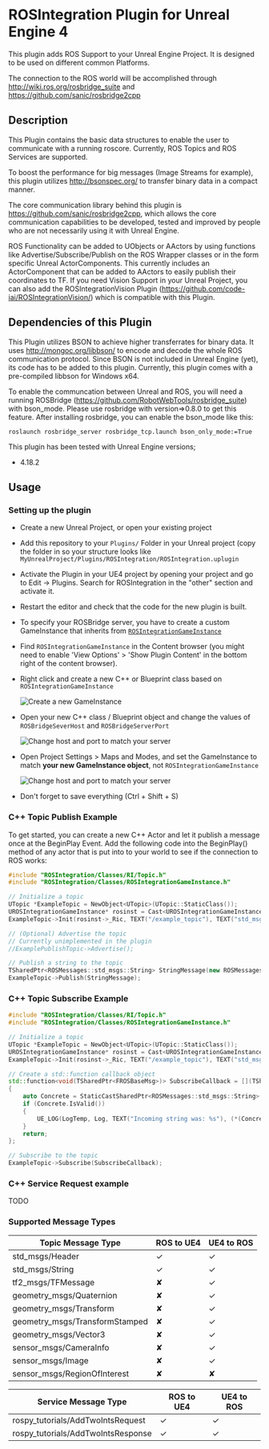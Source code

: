 # ROSIntegration Plugin for Unreal Engine 4
This plugin adds ROS Support to your Unreal Engine Project. It is designed to be used on different common Platforms.

The connection to the ROS world will be accomplished through http://wiki.ros.org/rosbridge_suite and https://github.com/sanic/rosbridge2cpp

## Description

This Plugin contains the basic data structures to enable the user to communicate with a running roscore. 
Currently, ROS Topics and ROS Services are supported.

To boost the performance for big messages (Image Streams for example), this plugin utilizes http://bsonspec.org/ to transfer binary data in a compact manner.

The core communication library behind this plugin is https://github.com/sanic/rosbridge2cpp, which allows the core communication capabilities to be developed, tested and improved by people who are not necessarily using it with Unreal Engine.

ROS Functionality can be added to UObjects or AActors by using functions like Advertise/Subscribe/Publish on the ROS Wrapper classes or in the form specific Unreal ActorComponents.
This currently includes an ActorComponent that can be added to AActors to easily publish their coordinates to TF.
If you need Vision Support in your Unreal Project, you can also add the ROSIntegrationVision Plugin (https://github.com/code-iai/ROSIntegrationVision/) which is compatible with this Plugin.

## Dependencies of this Plugin

This Plugin utilizes BSON to achieve higher transferrates for binary data.
It uses http://mongoc.org/libbson/ to encode and decode the whole ROS communication protocol. 
Since BSON is not included in Unreal Engine (yet), its code has to be added to this plugin. 
Currently, this plugin comes with a pre-compiled libbson for Windows x64.

To enable the communcation between Unreal and ROS, you will need a running ROSBridge (https://github.com/RobotWebTools/rosbridge_suite) with bson_mode. Please use rosbridge with version=>0.8.0 to get this feature. After installing rosbridge, you can enable the bson_mode like this:

```
roslaunch rosbridge_server rosbridge_tcp.launch bson_only_mode:=True
```

This plugin has been tested with Unreal Engine versions;

 * 4.18.2

## Usage

### Setting up the plugin

 * Create a new Unreal Project, or open your existing project
 * Add this repository to your `Plugins/` Folder in your Unreal project (copy the folder in so your structure looks like `MyUnrealProject/Plugins/ROSIntegration/ROSIntegration.uplugin`
 * Activate the Plugin in your UE4 project by opening your project and go to Edit -> Plugins. Search for ROSIntegration in the "other" section and activate it.
 * Restart the editor and check that the code for the new plugin is built.
 * To specify your ROSBridge server, you have to create a custom GameInstance that inherits from [`ROSIntegrationGameInstance`](Source/ROSIntegration/Classes/ROSIntegrationGameInstance.h)
  * Find `ROSIntegrationGameInstance` in the Content browser (you might need to enable 'View Options' > 'Show Plugin Content' in the bottom right of the content browser).
  * Right click and create a new C++ or Blueprint class based on `ROSIntegrationGameInstance`
    
    ![Create a new GameInstance](Documentation/ue4-setup-01.png)

  * Open your new C++ class / Blueprint object and change the values of `ROSBridgeSeverHost` and `ROSBridgeServerPort`
    
    ![Change host and port to match your server](Documentation/ue4-setup-02.png)
    
  * Open Project Settings > Maps and Modes, and set the GameInstance to match **your new GameInstance object**, not `ROSIntegrationGameInstance`
    
    ![Change host and port to match your server](Documentation/ue4-setup-03.png)
   
 * Don't forget to save everything (Ctrl + Shift + S)

### C++ Topic Publish Example
To get started, you can create a new C++ Actor and let it publish a message once at the BeginPlay Event.
Add the following code into the BeginPlay() method of any actor that is put into to your world to see if the connection to ROS works:

```c++
#include "ROSIntegration/Classes/RI/Topic.h"
#include "ROSIntegration/Classes/ROSIntegrationGameInstance.h"

// Initialize a topic
UTopic *ExampleTopic = NewObject<UTopic>(UTopic::StaticClass());
UROSIntegrationGameInstance* rosinst = Cast<UROSIntegrationGameInstance>(GetGameInstance());
ExampleTopic->Init(rosinst->_Ric, TEXT("/example_topic"), TEXT("std_msgs/String"));

// (Optional) Advertise the topic
// Currently unimplemented in the plugin
//ExamplePublishTopic->Advertise();

// Publish a string to the topic
TSharedPtr<ROSMessages::std_msgs::String> StringMessage(new ROSMessages::std_msgs::String("This is an example"));
ExampleTopic->Publish(StringMessage);
```

### C++ Topic Subscribe Example

```c++
#include "ROSIntegration/Classes/RI/Topic.h"
#include "ROSIntegration/Classes/ROSIntegrationGameInstance.h"

// Initialize a topic
UTopic *ExampleTopic = NewObject<UTopic>(UTopic::StaticClass());
UROSIntegrationGameInstance* rosinst = Cast<UROSIntegrationGameInstance>(GetGameInstance());
ExampleTopic->Init(rosinst->_Ric, TEXT("/example_topic"), TEXT("std_msgs/String"));

// Create a std::function callback object
std::function<void(TSharedPtr<FROSBaseMsg>)> SubscribeCallback = [](TSharedPtr<FROSBaseMsg> msg) -> void 
{
    auto Concrete = StaticCastSharedPtr<ROSMessages::std_msgs::String>(msg);
    if (Concrete.IsValid())
    {
        UE_LOG(LogTemp, Log, TEXT("Incoming string was: %s"), (*(Concrete->_Data)));
    }
    return;
};

// Subscribe to the topic
ExampleTopic->Subscribe(SubscribeCallback);
```

### C++ Service Request example

TODO

### Supported Message Types

Topic Message Type                 | ROS to UE4 | UE4 to ROS
---------------------------------- | ---------- | ----------
std_msgs/Header                    | ✓          | ✓
std_msgs/String                    | ✓          | ✓
tf2_msgs/TFMessage                 | ✘          | ✓
geometry_msgs/Quaternion           | ✘          | ✓
geometry_msgs/Transform            | ✘          | ✓
geometry_msgs/TransformStamped     | ✘          | ✓
geometry_msgs/Vector3              | ✘          | ✓
sensor_msgs/CameraInfo             | ✘          | ✓
sensor_msgs/Image                  | ✘          | ✓
sensor_msgs/RegionOfInterest       | ✘          | ✘


Service Message Type               | ROS to UE4 | UE4 to ROS
---------------------------------- | ---------- | ----------
rospy_tutorials/AddTwoIntsRequest  | ✓          | ✓
rospy_tutorials/AddTwoIntsResponse | ✓          | ✓
